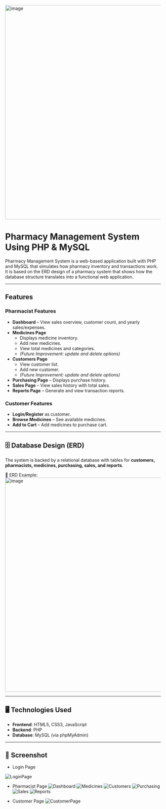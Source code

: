 <img width="901" height="691" alt="image" src="https://github.com/user-attachments/assets/1b303ce5-5812-4406-ab23-4a8c5acc2c93" />

# Pharmacy Management System Using PHP & MySQL
Pharmacy Management System is a web-based application built with PHP and MySQL that simulates how pharmacy inventory and transactions work.
It is based on the ERD design of a pharmacy system that shows how the database structure translates into a functional web application.

---

## Features

### Pharmacist Features
- **Dashboard** – View sales overview, customer count, and yearly sales/expenses.  
- **Medicines Page**  
  - Displays medicine inventory.  
  - Add new medicines.  
  - View total medicines and categories.  
  - *(Future Improvement: update and delete options)*  
- **Customers Page**  
  - View customer list.  
  - Add new customer.
  - *(Future Improvement: update and delete options)*  
- **Purchasing Page** – Displays purchase history.  
- **Sales Page** – View sales history with total sales.  
- **Reports Page** – Generate and view transaction reports.  

### Customer Features
- **Login/Register** as customer.  
- **Browse Medicines** – See available medicines.  
- **Add to Cart** – Add medicines to purchase cart.  

---

## 🗄️ Database Design (ERD)

The system is backed by a relational database with tables for **customers, pharmacists, medicines, purchasing, sales, and reports**.  

📌 ERD Example:  
<img width="901" height="691" alt="image" src="https://github.com/user-attachments/assets/1b303ce5-5812-4406-ab23-4a8c5acc2c93" />

---

## 🖥️ Technologies Used
- **Frontend**: HTML5, CSS3, JavaScript  
- **Backend**: PHP  
- **Database**: MySQL (via phpMyAdmin)

---

## 📸 Screenshot
- Login Page
  
![LoginPage](https://github.com/user-attachments/assets/a255c573-37d3-4a90-99db-0ee92ab4a484)

- Pharmacist Page
![Dashboard](https://github.com/user-attachments/assets/74b3ad95-47b5-4de7-b8d5-72ef2228beec)
![Medicines](https://github.com/user-attachments/assets/dd4a4552-0829-4f0d-8f3f-71f6f845bcf1)
![Customers](https://github.com/user-attachments/assets/f01a70ee-1326-4c32-b526-c685081b9625)
![Purchasing](https://github.com/user-attachments/assets/676f7c51-0a63-4a7c-b5ff-ecac9f802fa4)
![Sales](https://github.com/user-attachments/assets/201ea3ee-e36c-4a00-9898-0298e2b8261d)
![Reports](https://github.com/user-attachments/assets/b8913713-c604-47cd-8900-9db20ae9b648)


- Customer Page
![CustomerPage](https://github.com/user-attachments/assets/bb9ed33d-f0fe-42e7-8145-8845d677b6d1)

